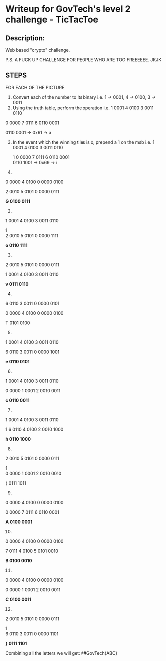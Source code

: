# Writeup for GovTech's level 2 challenge - TicTacToe 

## Description:
Web based "crypto" challenge.   

P.S. A FUCK UP CHALLENGE FOR PEOPLE WHO ARE TOO FREEEEEE. JKJK 

## STEPS
FOR EACH OF THE PICTURE
1. Convert each of the number to its binary i.e. 1 -> 0001, 4 -> 0100, 3 -> 0011 
2. Using the truth table, perform the operation 
i.e.
 1 0001
 4 0100
 3 0011
   0110

 0 0000
 7 0111
 6 0110
   0001 

0110 0001 -> 0x61 -> a

3. In the event which the winning tiles is x, prepend a 1 on the msb 
i.e.
 1 0001
 4 0100
 3 0011
   0110

   1
 0 0000
 7 0111
 6 0110
   0001  
0110 1001 -> 0x69 -> i

1.

0 0000
4 0100
0 0000
  0100

2 0010
5 0101
0 0000
  0111  
  
**G 0100 0111**

2. 

1 0001
4 0100
3 0011
  0110

  1   
2 0010
5 0101
0 0000
  1111  
  
**o 0110 1111**

3.
  
2 0010
5 0101
0 0000
  0111  

1 0001
4 0100
3 0011
  0110
  
**v 0111 0110**

4. 

6 0110
3 0011
0 0000
  0101

0 0000
4 0100
0 0000
  0100
  
T 0101 0100

5. 

1 0001
4 0100
3 0011
  0110
  
6 0110
3 0011
0 0000
  1001
  
**e 0110 0101**

6. 

1 0001
4 0100
3 0011
  0110
  
0 0000
1 0001
2 0010
  0011
  
**c 0110 0011**

7. 

1 0001
4 0100
3 0011
  0110
  
  1
6 0110
4 0100
2 0010
  1000
    
**h 0110 1000**

8.

2 0010
5 0101
0 0000
  0111 

  1   
0 0000
1 0001
2 0010
  0010

{ 0111 1011

9.

0 0000
4 0100
0 0000
  0100
  
0 0000
7 0111
6 0110
  0001
  
**A 0100 0001**

10. 

0 0000
4 0100
0 0000
  0100
  
7 0111
4 0100
5 0101
  0010
  
**B 0100 0010**

11.

0 0000
4 0100
0 0000
  0100

0 0000
1 0001
2 0010
  0011
  
**C 0100 0011**

12.

2 0010
5 0101
0 0000
  0111
 
  1   
6 0110
3 0011
0 0000
  1101

**} 0111 1101**
 
Combining all the letters we will get:
          ##GovTech{ABC}


